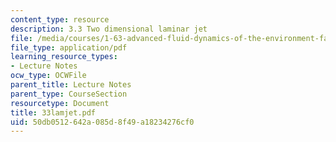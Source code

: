 ```yaml
---
content_type: resource
description: 3.3 Two dimensional laminar jet
file: /media/courses/1-63-advanced-fluid-dynamics-of-the-environment-fall-2002/50db0512642a085d8f49a18234276cf0_33lamjet.pdf
file_type: application/pdf
learning_resource_types:
- Lecture Notes
ocw_type: OCWFile
parent_title: Lecture Notes
parent_type: CourseSection
resourcetype: Document
title: 33lamjet.pdf
uid: 50db0512-642a-085d-8f49-a18234276cf0
---
```

